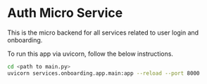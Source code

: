# Auth Micro Service
This is the micro backend for all services related to user login and onboarding.

To run this app via uvicorn, follow the below instructions.

```sh
cd <path to main.py>
uvicorn services.onboarding.app.main:app --reload --port 8000
```